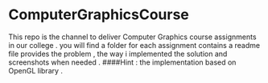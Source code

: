 # ComputerGraphicsCourse
This repo is the channel to deliver Computer Graphics course assignments in our college . you will find a folder for each assignment contains a readme file provides the problem , the way i implemented the solution and screenshots when needed .
####Hint : the implementation based on OpenGL library .
